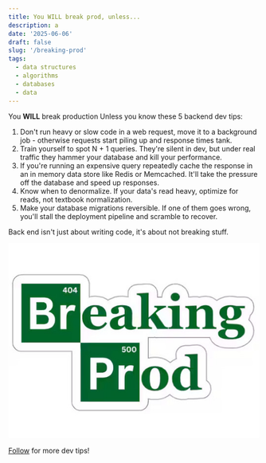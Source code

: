 ```yaml
---
title: You WILL break prod, unless...
description: a
date: '2025-06-06'
draft: false
slug: '/breaking-prod'
tags:
  - data structures
  - algorithms
  - databases
  - data
---
```


You **WILL** break production Unless you know these 5 backend dev tips:

1) Don't run heavy or slow code in a web request, move it to a background job - otherwise requests start piling up and response times tank.
2) Train yourself to spot N + 1 queries. They're silent in dev, but under real traffic they hammer your database and kill your performance.
3) If you're running an expensive query repeatedly cache the response in an in memory data store like Redis or Memcached. It'll take the pressure off the database and speed up responses.
4) Know when to denormalize. If your data's read heavy, optimize for reads, not textbook normalization.
5) Make your database migrations reversible. If one of them goes wrong, you'll stall the deployment pipeline and scramble to recover.

Back end isn't just about writing code, it's about not breaking stuff.

![breaking prod](./breaking_prod.jpg)

[Follow](https://www.linkedin.com/in/john-pratt787) for more dev tips!
